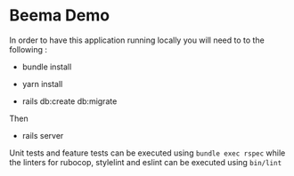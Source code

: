 # Beema Demo

In order to have this application running locally you will need to to the following :

* bundle install

* yarn install

* rails db:create db:migrate

Then

* rails server

Unit tests and feature tests can be executed using `bundle exec rspec` while the linters for rubocop, stylelint and eslint can be executed using `bin/lint`
